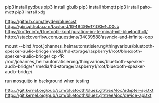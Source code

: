 pip3 install pydbus
pip3 install gbulb
pip3 install hbmqtt
pip3 install paho-mqtt
pip3 install xdg

https://github.com/tleyden/bluecast
https://gist.github.com/boulund/8949499e17493e1c00db
https://kofler.info/bluetooth-konfiguration-im-terminal-mit-bluetoothctl/
https://stackoverflow.com/questions/34039588/asyncio-and-infinite-loop

mount --bind /root/johannes_heimautomatisierung/thingvarious/bluetooth-speaker-audio-bridge /media/hd-storage/raspberry1/root/bluetooth-speaker-audio-bridge/
cp -fR /root/johannes_heimautomatisierung/thingvarious/bluetooth-speaker-audio-bridge/* /media/hd-storage/raspberry1/root/bluetooth-speaker-audio-bridge/

run mosquitto in background when testing

https://git.kernel.org/pub/scm/bluetooth/bluez.git/tree/doc/adapter-api.txt
https://git.kernel.org/pub/scm/bluetooth/bluez.git/tree/doc/device-api.txt
